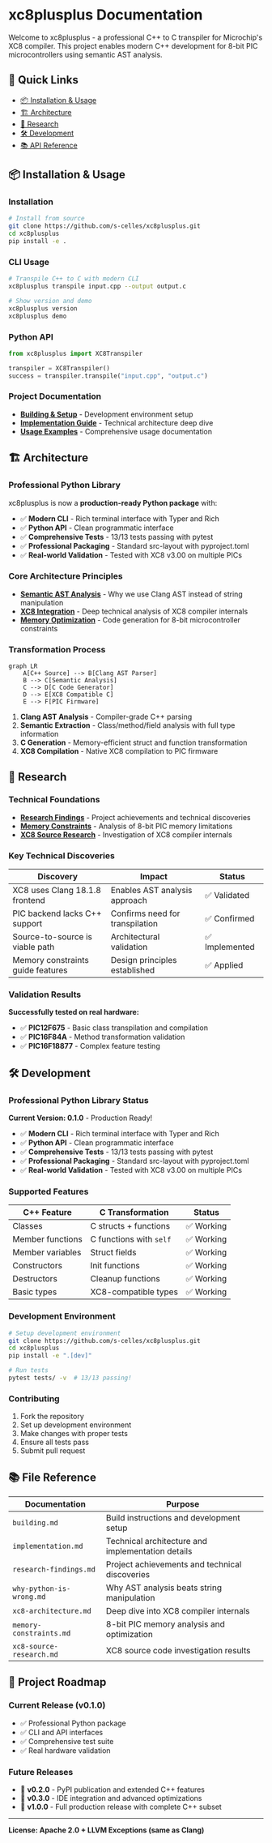 # xc8plusplus Documentation

Welcome to xc8plusplus - a professional C++ to C transpiler for Microchip's XC8 compiler. This project enables modern C++ development for 8-bit PIC microcontrollers using semantic AST analysis.

## 🚀 Quick Links

- [📦 Installation & Usage](#installation--usage)
- [🏗️ Architecture](#architecture) 
- [🔬 Research](#research)
- [🛠️ Development](#development)
- [📚 API Reference](#api-reference)

## 📦 Installation & Usage

### Installation
```bash
# Install from source
git clone https://github.com/s-celles/xc8plusplus.git
cd xc8plusplus
pip install -e .
```

### CLI Usage
```bash
# Transpile C++ to C with modern CLI
xc8plusplus transpile input.cpp --output output.c

# Show version and demo
xc8plusplus version
xc8plusplus demo
```

### Python API
```python
from xc8plusplus import XC8Transpiler

transpiler = XC8Transpiler()
success = transpiler.transpile("input.cpp", "output.c")
```

### Project Documentation
- **[Building & Setup](building.md)** - Development environment setup
- **[Implementation Guide](implementation.md)** - Technical architecture deep dive
- **[Usage Examples](../examples/USAGE.md)** - Comprehensive usage documentation

## 🏗️ Architecture

### Professional Python Library

xc8plusplus is now a **production-ready Python package** with:

- ✅ **Modern CLI** - Rich terminal interface with Typer and Rich
- ✅ **Python API** - Clean programmatic interface
- ✅ **Comprehensive Tests** - 13/13 tests passing with pytest
- ✅ **Professional Packaging** - Standard src-layout with pyproject.toml
- ✅ **Real-world Validation** - Tested with XC8 v3.00 on multiple PICs

### Core Architecture Principles

- **[Semantic AST Analysis](why-python-is-wrong.md)** - Why we use Clang AST instead of string manipulation
- **[XC8 Integration](xc8-architecture.md)** - Deep technical analysis of XC8 compiler internals
- **[Memory Optimization](memory-constraints.md)** - Code generation for 8-bit microcontroller constraints

### Transformation Process

```mermaid
graph LR
    A[C++ Source] --> B[Clang AST Parser]
    B --> C[Semantic Analysis]
    C --> D[C Code Generator] 
    D --> E[XC8 Compatible C]
    E --> F[PIC Firmware]
```

1. **Clang AST Analysis** - Compiler-grade C++ parsing
2. **Semantic Extraction** - Class/method/field analysis with full type information
3. **C Generation** - Memory-efficient struct and function transformation
4. **XC8 Compilation** - Native XC8 compilation to PIC firmware

## 🔬 Research

### Technical Foundations
- **[Research Findings](research-findings.md)** - Project achievements and technical discoveries
- **[Memory Constraints](memory-constraints.md)** - Analysis of 8-bit PIC memory limitations
- **[XC8 Source Research](xc8-source-research.md)** - Investigation of XC8 compiler internals

### Key Technical Discoveries

| Discovery | Impact | Status |
|-----------|---------|---------|
| XC8 uses Clang 18.1.8 frontend | Enables AST analysis approach | ✅ Validated |
| PIC backend lacks C++ support | Confirms need for transpilation | ✅ Confirmed |
| Source-to-source is viable path | Architectural validation | ✅ Implemented |
| Memory constraints guide features | Design principles established | ✅ Applied |

### Validation Results

**Successfully tested on real hardware:**
- ✅ **PIC12F675** - Basic class transpilation and compilation
- ✅ **PIC16F84A** - Method transformation validation  
- ✅ **PIC16F18877** - Complex feature testing

## 🛠️ Development

### Professional Python Library Status

**Current Version: 0.1.0** - Production Ready!

- ✅ **Modern CLI** - Rich terminal interface with Typer and Rich
- ✅ **Python API** - Clean programmatic interface
- ✅ **Comprehensive Tests** - 13/13 tests passing with pytest
- ✅ **Professional Packaging** - Standard src-layout with pyproject.toml
- ✅ **Real-world Validation** - Tested with XC8 v3.00 on multiple PICs

### Supported Features

| C++ Feature | C Transformation | Status |
|-------------|------------------|---------|
| Classes | C structs + functions | ✅ Working |
| Member functions | C functions with `self` | ✅ Working |
| Member variables | Struct fields | ✅ Working |
| Constructors | Init functions | ✅ Working |
| Destructors | Cleanup functions | ✅ Working |
| Basic types | XC8-compatible types | ✅ Working |

### Development Environment
```bash
# Setup development environment
git clone https://github.com/s-celles/xc8plusplus.git
cd xc8plusplus
pip install -e ".[dev]"

# Run tests
pytest tests/ -v  # 13/13 passing!
```

### Contributing
1. Fork the repository
2. Set up development environment
3. Make changes with proper tests
4. Ensure all tests pass
5. Submit pull request

## 📚 File Reference

| Documentation | Purpose |
|---------------|---------|
| `building.md` | Build instructions and development setup |
| `implementation.md` | Technical architecture and implementation details |
| `research-findings.md` | Project achievements and technical discoveries |
| `why-python-is-wrong.md` | Why AST analysis beats string manipulation |
| `xc8-architecture.md` | Deep dive into XC8 compiler internals |
| `memory-constraints.md` | 8-bit PIC memory analysis and optimization |
| `xc8-source-research.md` | XC8 source code investigation results |

## 🎯 Project Roadmap

### Current Release (v0.1.0)
- ✅ Professional Python package
- ✅ CLI and API interfaces
- ✅ Comprehensive test suite
- ✅ Real hardware validation

### Future Releases
- 🔄 **v0.2.0** - PyPI publication and extended C++ features
- 🔄 **v0.3.0** - IDE integration and advanced optimizations
- 🔄 **v1.0.0** - Full production release with complete C++ subset

---

**License: Apache 2.0 + LLVM Exceptions (same as Clang)**
